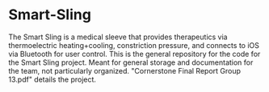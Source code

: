 # Smart-Sling
The Smart Sling is a medical sleeve that provides therapeutics via thermoelectric heating+cooling, constriction pressure, and connects to iOS via Bluetooth for user control. This is the general repository for the code for the Smart Sling project. Meant for general storage and documentation for the team, not particularly organized.
"Cornerstone Final Report Group 13.pdf" details the project.
